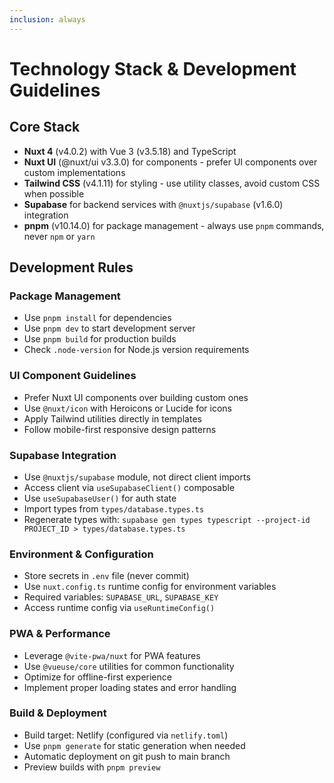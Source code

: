```yaml
---
inclusion: always
---
```


# Technology Stack & Development Guidelines

## Core Stack
- **Nuxt 4** (v4.0.2) with Vue 3 (v3.5.18) and TypeScript
- **Nuxt UI** (@nuxt/ui v3.3.0) for components - prefer UI components over custom implementations
- **Tailwind CSS** (v4.1.11) for styling - use utility classes, avoid custom CSS when possible
- **Supabase** for backend services with `@nuxtjs/supabase` (v1.6.0) integration
- **pnpm** (v10.14.0) for package management - always use `pnpm` commands, never `npm` or `yarn`

## Development Rules

### Package Management
- Use `pnpm install` for dependencies
- Use `pnpm dev` to start development server
- Use `pnpm build` for production builds
- Check `.node-version` for Node.js version requirements

### UI Component Guidelines
- Prefer Nuxt UI components over building custom ones
- Use `@nuxt/icon` with Heroicons or Lucide for icons
- Apply Tailwind utilities directly in templates
- Follow mobile-first responsive design patterns

### Supabase Integration
- Use `@nuxtjs/supabase` module, not direct client imports
- Access client via `useSupabaseClient()` composable
- Use `useSupabaseUser()` for auth state
- Import types from `types/database.types.ts`
- Regenerate types with: `supabase gen types typescript --project-id PROJECT_ID > types/database.types.ts`

### Environment & Configuration
- Store secrets in `.env` file (never commit)
- Use `nuxt.config.ts` runtime config for environment variables
- Required variables: `SUPABASE_URL`, `SUPABASE_KEY`
- Access runtime config via `useRuntimeConfig()`

### PWA & Performance
- Leverage `@vite-pwa/nuxt` for PWA features
- Use `@vueuse/core` utilities for common functionality
- Optimize for offline-first experience
- Implement proper loading states and error handling

### Build & Deployment
- Build target: Netlify (configured via `netlify.toml`)
- Use `pnpm generate` for static generation when needed
- Automatic deployment on git push to main branch
- Preview builds with `pnpm preview`